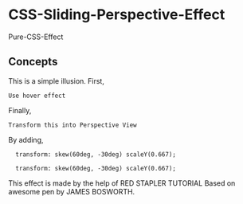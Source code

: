 # CSS-Sliding-Perspective-Effect
Pure-CSS-Effect


## Concepts

This is a simple illusion.
First,
```
Use hover effect
```
Finally,
```
Transform this into Perspective View
```
By adding,
```
  transform: skew(60deg, -30deg) scaleY(0.667);
``` 
```
  transform: skew(60deg, -30deg) scaleY(0.667);
```




This effect is made by the help of RED STAPLER TUTORIAL
Based on awesome pen by JAMES BOSWORTH.
